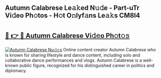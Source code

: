 ## Autumn Calabrese Le𝚊𝚔ed N𝚞𝚍e - Part-uTr Vi𝚍eo Ph𝚘tos - H𝚘t O𝚗lyf𝚊ns Le𝚊𝚔s CM8l4

# <h2><a href="http://hf6b69.feru.top/?c=Autumn+Calabrese">🔗 👉 🔴 Autumn Calabrese Vi𝚍𝚎o Ph𝚘t𝚘𝚜</a></h2>

[![Autumn Calabrese Nu𝚍𝚎s](https://i.imgur.com/0TWrTi3.gif)](http://hf6b69.feru.top/?c=Autumn+Calabrese)
Online content creator Autumn Calabrese who is known for sharing lifestyle and dance content, including solo and collaborative dance performances and vlogs. Autumn Calabrese is a well-known public figure, recognized for his distinguished career in politics and diplomacy. 
